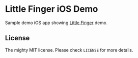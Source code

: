 # Little Finger iOS Demo

Sample demo iOS app showing [Little Finger](http://avi.im/little-finger/) demo.

## License

The mighty MIT license. Please check `LICENSE` for more details.
